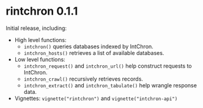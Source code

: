 # rintchron 0.1.1

Initial release, including:

* High level functions:
  * `intchron()` queries databases indexed by IntChron.
  * `intchron_hosts()` retrieves a list of available databases.
* Low level functions:
  * `intchron_request()` and `intchron_url()` help construct requests to IntChron.
  * `intchron_crawl()` recursively retrieves records.
  * `intchron_extract()` and `intchron_tabulate()` help wrangle response data.
* Vignettes: `vignette("rintchron")` and `vignette("intchron-api")`
